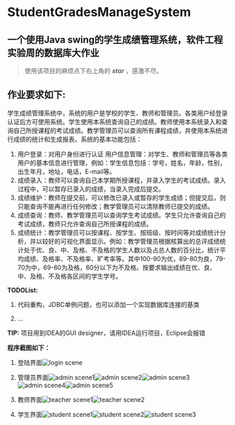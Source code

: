 # StudentGradesManageSystem
## 一个使用Java swing的学生成绩管理系统，软件工程实验周的数据库大作业 ##


> 使用该项目的麻烦点下右上角的 ***star*** ，感激不尽。

**作业要求如下:**
--
学生成绩管理系统中，系统的用户是学校的学生、教师和管理员。各类用户经登录认证后方可使用系统。学生使用本系统查询自己的成绩。教师使用本系统录入和查询自己所授课程的考试成绩。教学管理员可以查询所有课程成绩，并使用本系统进行成绩的统计和生成报表。系统的基本功能包括：


1. 用户登录：对用户身份进行认证
用户信息管理：对学生、教师和管理员等各类用户的基本信息进行管理，例如：学生信息包括：学号，姓名，年龄，性别，出生年月，地址，电话，E-mail等。
2. 成绩录入：教师可以查询自己本学期所授课程，并录入学生的考试成绩。录入过程中，可以暂存已录入的成绩，当录入完成后提交。
3. 成绩维护：教师在提交前，可以修改已录入或暂存的学生成绩；但提交后，则只能查询不能再进行任何修改；教学管理员可以清除教师已提交的成绩。
4. 成绩查询：教师、教学管理员可以查询学生考试成绩。学生只允许查询自己的考试成绩，教师只允许查询自己所授课程的成绩。
5. 成绩统计：教学管理员可以按课程、按学生、按班级、按时间等对成绩统计分析，并以较好的可视化界面显示。例如：教学管理员根据核算出的总评成绩统计处于优、良、中、及格、不及格的学生人数以及占总人数的百分比，统计平均成绩、及格率、不及格率、旷考率等。其中100-90为优，89-80为良，79-70为中，69-60为及格，60分以下为不及格。按要求输出成绩在优、良、中、及格、不及格各区间的学生学号。


**TODOList:**

1. 代码重构，JDBC单例问题，也可以添加一个实现数据库连接的基类

2. ...


**TIP:**
项目用到IDEA的GUI designer，请用IDEA运行项目，Eclipse会报错

**程序截图如下：**

1. 登陆界面![login scene](http://ww3.sinaimg.cn/large/71ae9b51gw1evqj3p58ajj20ow0i6mz7.jpg)

2. 管理员界面![admin scene1](http://ww3.sinaimg.cn/large/71ae9b51gw1evqj5n8o1xj21jq106dln.jpg)![admin scene2](http://ww1.sinaimg.cn/large/71ae9b51gw1evqj6yquzjj21je108gqy.jpg)![admin scene3](http://ww2.sinaimg.cn/large/71ae9b51gw1evqj8e33h2j21jm10kn12.jpg)![admin scene4](http://ww2.sinaimg.cn/large/71ae9b51gw1evqj8wvefdj21ju13mq84.jpg)![admin scene5](http://ww2.sinaimg.cn/large/71ae9b51gw1evqj9f5ytdj21j2128gs3.jpg)

3. 教师界面![teacher scene1](http://ww2.sinaimg.cn/large/71ae9b51gw1evqjaowmk8j21jo12yafj.jpg)![teacher scene2](http://ww3.sinaimg.cn/large/71ae9b51gw1evqjbg7dofj21ja132wij.jpg)
4. 学生界面![student scene1](http://ww3.sinaimg.cn/large/71ae9b51gw1evqjcfpmb8j21jo12s41u.jpg)![student scene2](http://ww1.sinaimg.cn/large/71ae9b51gw1evqjd0wsuxj21jw12on1b.jpg)![student scene3](http://ww1.sinaimg.cn/large/71ae9b51gw1evqjddgc32j21k412yae1.jpg)


